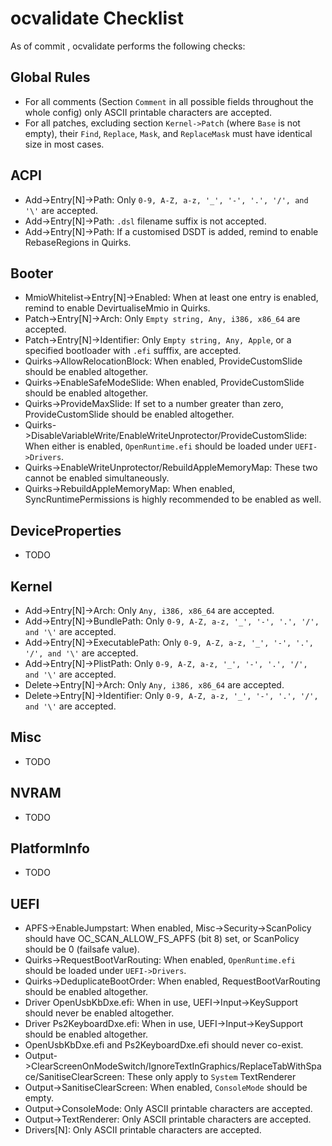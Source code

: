 ocvalidate Checklist
=====================

As of commit <TODO>, ocvalidate performs the following checks:

## Global Rules
- For all comments (Section `Comment` in all possible fields throughout the whole config) only ASCII printable characters are accepted.
- For all patches, excluding section `Kernel->Patch` (where `Base` is not empty), their `Find`, `Replace`, `Mask`, and `ReplaceMask` must have identical size in most cases.

## ACPI
- Add->Entry[N]->Path: Only `0-9, A-Z, a-z, '_', '-', '.', '/', and '\'` are accepted.
- Add->Entry[N]->Path: `.dsl` filename suffix is not accepted.
- Add->Entry[N]->Path: If a customised DSDT is added, remind to enable RebaseRegions in Quirks.

## Booter
- MmioWhitelist->Entry[N]->Enabled: When at least one entry is enabled, remind to enable DevirtualiseMmio in Quirks.
- Patch->Entry[N]->Arch: Only `Empty string, Any, i386, x86_64` are accepted.
- Patch->Entry[N]->Identifier: Only `Empty string, Any, Apple`, or a specified bootloader with `.efi` sufffix, are accepted.
- Quirks->AllowRelocationBlock: When enabled, ProvideCustomSlide should be enabled altogether.
- Quirks->EnableSafeModeSlide: When enabled, ProvideCustomSlide should be enabled altogether.
- Quirks->ProvideMaxSlide: If set to a number greater than zero, ProvideCustomSlide should be enabled altogether.
- Quirks->DisableVariableWrite/EnableWriteUnprotector/ProvideCustomSlide: When either is enabled, `OpenRuntime.efi` should be loaded under `UEFI->Drivers`.
- Quirks->EnableWriteUnprotector/RebuildAppleMemoryMap: These two cannot be enabled simultaneously.
- Quirks->RebuildAppleMemoryMap: When enabled, SyncRuntimePermissions is highly recommended to be enabled as well.

## DeviceProperties
- TODO

## Kernel
- Add->Entry[N]->Arch: Only `Any, i386, x86_64` are accepted.
- Add->Entry[N]->BundlePath: Only `0-9, A-Z, a-z, '_', '-', '.', '/', and '\'` are accepted.
- Add->Entry[N]->ExecutablePath: Only `0-9, A-Z, a-z, '_', '-', '.', '/', and '\'` are accepted.
- Add->Entry[N]->PlistPath: Only `0-9, A-Z, a-z, '_', '-', '.', '/', and '\'` are accepted.
- Delete->Entry[N]->Arch: Only `Any, i386, x86_64` are accepted.
- Delete->Entry[N]->Identifier: Only `0-9, A-Z, a-z, '_', '-', '.', '/', and '\'` are accepted.

## Misc
- TODO

## NVRAM
- TODO

## PlatformInfo
- TODO

## UEFI
- APFS->EnableJumpstart: When enabled, Misc->Security->ScanPolicy should have OC_SCAN_ALLOW_FS_APFS (bit 8) set, or ScanPolicy should be 0 (failsafe value).
- Quirks->RequestBootVarRouting: When enabled, `OpenRuntime.efi` should be loaded under `UEFI->Drivers`.
- Quirks->DeduplicateBootOrder: When enabled, RequestBootVarRouting should be enabled altogether.
- Driver OpenUsbKbDxe.efi: When in use, UEFI->Input->KeySupport should never be enabled altogether.
- Driver Ps2KeyboardDxe.efi: When in use, UEFI->Input->KeySupport should be enabled altogether.
- OpenUsbKbDxe.efi and Ps2KeyboardDxe.efi should never co-exist.
- Output->ClearScreenOnModeSwitch/IgnoreTextInGraphics/ReplaceTabWithSpace/SanitiseClearScreen: These only apply to `System` TextRenderer
- Output->SanitiseClearScreen: When enabled, `ConsoleMode` should be empty.
- Output->ConsoleMode: Only ASCII printable characters are accepted.
- Output->TextRenderer: Only ASCII printable characters are accepted.
- Drivers[N]: Only ASCII printable characters are accepted.
